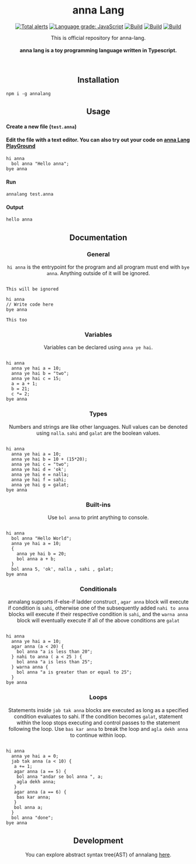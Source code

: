 <h1 align="center">anna Lang</h1>
<p align="center">
<a href="https://lgtm.com/projects/g/DulLabs/anna-lang/alerts/"><img alt="Total alerts" src="https://img.shields.io/lgtm/alerts/g/DulLabs/anna-lang.svg?logo=lgtm&logoWidth=18"/></a>
<a href="https://lgtm.com/projects/g/DulLabs/anna-lang/context:javascript"><img alt="Language grade: JavaScript" src="https://img.shields.io/lgtm/grade/javascript/g/DulLabs/anna-lang.svg?logo=lgtm&logoWidth=18"/></a>
<a href="https://github.com/DulLabs/anna-lang/actions/workflows/node.js.yml/badge.svg"><img alt="Build" src="https://github.com/DulLabs/anna-lang/actions/workflows/node.js.yml/badge.svg"/></a>
<a href="https://annalang.js.org/"><img alt="Build" src="https://img.shields.io/badge/website-annalang.js.org-orange"/></a>
<a href="https://www.npmjs.com/package/annalang"><img alt="Build" src="https://img.shields.io/badge/npm-annalang-orange"/></a>
  
</p>
<p align="center">
  This is official repository for anna-lang.<br><br>
  <b>anna lang is a toy programming language written in Typescript.</b>
</p>
<br>

<h2 align="center">Installation</h2>

```
npm i -g annalang
```

<h2 align="center">Usage</h2>

<h4 align="left">Create a new file (<code>test.anna</code>)</h4>


<h4 align="left">Edit the file with a text editor.
You can also try out your code on <a href="https://annalang.js.org/#playground">anna Lang PlayGround</a></h4>

```
hi anna
  bol anna "Hello anna";
bye anna

```

<h4 align="left">Run</h4>

```
annalang test.anna
```

<h4 align="left">Output</h4>

```
hello anna
```

<h2 align="center">Documentation</h2>

<h3 align="center">General</h3>
<p align="center"><code>hi anna</code> is the entrypoint for the program and all program must end with <code>bye anna</code>. Anything outside of it will be ignored.</p>

```

This will be ignored

hi anna
// Write code here
bye anna

This too
```

<h3 align="center">Variables</h3>
<p align="center">Variables can be declared using <code>anna ye hai</code>.</p>

```

hi anna
  anna ye hai a = 10;
  anna ye hai b = "two";
  anna ye hai c = 15;
  a = a + 1;
  b = 21;
  c *= 2;
bye anna
```

<h3 align="center">Types</h3>
<p align="center">Numbers and strings are like other languages. Null values can be denoted using <code>nalla</code>. <code>sahi</code> and <code>galat</code> are the boolean values.</p>

```

hi anna
  anna ye hai a = 10;
  anna ye hai b = 10 + (15*20);
  anna ye hai c = "two";
  anna ye hai d = 'ok';
  anna ye hai e = nalla;
  anna ye hai f = sahi;
  anna ye hai g = galat;
bye anna
```

<h3 align="center">Built-ins</h3>
<p align="center">Use <code>bol anna</code> to print anything to console.</p>

```

hi anna
  bol anna "Hello World";
  anna ye hai a = 10;
  {
    anna ye hai b = 20;
    bol anna a + b;
  }
  bol anna 5, 'ok', nalla , sahi , galat;
bye anna
```

<h3 align="center">Conditionals</h3>
<p align="center">annalang supports if-else-if ladder construct , <code>agar anna</code> block will execute if condition is <code>sahi</code>, otherwise one of the subsequently added <code>nahi to anna</code> blocks will execute if their respective condition is <code>sahi</code>, and the <code>warna anna</code> block will eventually execute if all of the above conditions are <code>galat</code>

```

hi anna
  anna ye hai a = 10;
  agar anna (a < 20) {
    bol anna "a is less than 20";
  } nahi to anna ( a < 25 ) {
    bol anna "a is less than 25";
  } warna anna {
    bol anna "a is greater than or equal to 25";
  }
bye anna
```

<h3 align="center">Loops</h3>
<p align="center">Statements inside <code>jab tak anna</code> blocks are executed as long as a specified condition evaluates to sahi. If the condition becomes <code>galat</code>, statement within the loop stops executing and control passes to the statement following the loop. Use <code>bas kar anna</code> to break the loop and <code className="language-cpp">agla dekh anna</code> to continue within loop.</p>


```

hi anna
  anna ye hai a = 0;
  jab tak anna (a < 10) {
   a += 1;
   agar anna (a == 5) {
    bol anna "andar se bol anna ", a;
    agla dekh anna;
   }
   agar anna (a == 6) {
    bas kar anna;
   }
   bol anna a;
  }
  bol anna "done";
bye anna
```

<h2 align="center">Development</h2>
<p align="center">You can explore abstract syntax tree(AST) of annalang <a href="https://annalang-ast.netlify.app/" target="_blank">here</a>.</p>








